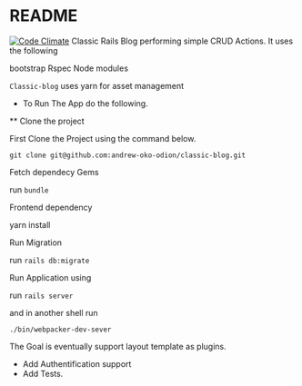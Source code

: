 # README
  [![Code Climate](https://codeclimate.com/badge.png)](https://codeclimate.com/github/andrew-oko-odion/classic-blog)
  Classic Rails Blog performing simple CRUD Actions.
  It uses the following
  
  bootstrap
  Rspec
  Node modules 

 `Classic-blog` uses yarn for asset management

* To Run The App do the following.

** Clone the project

   First Clone the Project using the command below.
   
   `git clone git@github.com:andrew-oko-odion/classic-blog.git`

   Fetch dependecy Gems
   
   run `bundle`

   Frontend dependency

   yarn install

   Run Migration
   
   run	`rails db:migrate`

   Run Application using
   
   run 	`rails server` 

   and in another shell run

   `./bin/webpacker-dev-sever `

  The Goal is eventually support layout template as plugins.
* Add Authentification support
* Add Tests. 